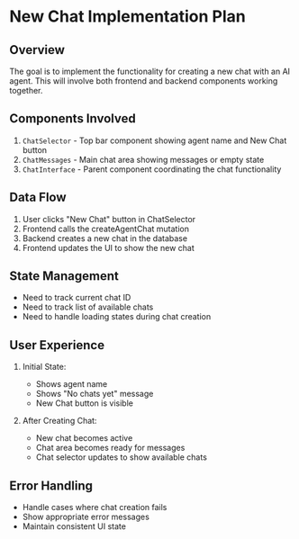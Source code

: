 # New Chat Implementation Plan

## Overview
The goal is to implement the functionality for creating a new chat with an AI agent. This will involve both frontend and backend components working together.

## Components Involved
1. `ChatSelector` - Top bar component showing agent name and New Chat button
2. `ChatMessages` - Main chat area showing messages or empty state
3. `ChatInterface` - Parent component coordinating the chat functionality

## Data Flow
1. User clicks "New Chat" button in ChatSelector
2. Frontend calls the createAgentChat mutation
3. Backend creates a new chat in the database
4. Frontend updates the UI to show the new chat

## State Management
- Need to track current chat ID
- Need to track list of available chats
- Need to handle loading states during chat creation

## User Experience
1. Initial State:
   - Shows agent name
   - Shows "No chats yet" message
   - New Chat button is visible

2. After Creating Chat:
   - New chat becomes active
   - Chat area becomes ready for messages
   - Chat selector updates to show available chats

## Error Handling
- Handle cases where chat creation fails
- Show appropriate error messages
- Maintain consistent UI state 
